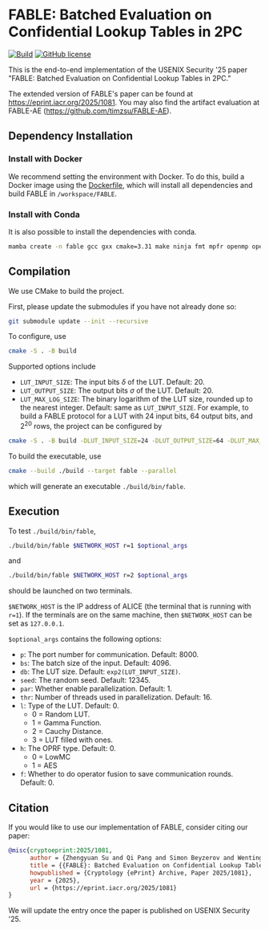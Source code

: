 # FABLE: Batched Evaluation on Confidential Lookup Tables in 2PC

[![Build](https://github.com/timzsu/FABLE/actions/workflows/build.yml/badge.svg)](https://github.com/timzsu/FABLE/actions/workflows/build.yml)
[![GitHub license](https://img.shields.io/github/license/timzsu/FABLE?color=blue)](https://github.com/timzsu/FABLE/blob/main/LICENSE)

This is the end-to-end implementation of the USENIX Security '25 paper "FABLE: Batched Evaluation on Confidential Lookup Tables in 2PC." 

The extended version of FABLE's paper can be found at https://eprint.iacr.org/2025/1081. You may also find the artifact evaluation at FABLE-AE (https://github.com/timzsu/FABLE-AE). 

## Dependency Installation

### Install with Docker

We recommend setting the environment with Docker. To do this, build a Docker image using the [Dockerfile](./Dockerfile), which will install all dependencies and build FABLE in `/workspace/FABLE`. 

### Install with Conda

It is also possible to install the dependencies with conda. 

```bash
mamba create -n fable gcc gxx cmake=3.31 make ninja fmt mpfr openmp openssl clang clangxx boost pkg-config -c conda-forge
```

## Compilation

We use CMake to build the project. 

First, please update the submodules if you have not already done so: 
```bash
git submodule update --init --recursive
```

To configure, use
```bash
cmake -S . -B build
```
Supported options include
- `LUT_INPUT_SIZE`: The input bits $\delta$ of the LUT. Default: 20. 
- `LUT_OUTPUT_SIZE`: The output bits $\sigma$ of the LUT. Default: 20. 
- `LUT_MAX_LOG_SIZE`: The binary logarithm of the LUT size, rounded up to the nearest integer. Default: same as `LUT_INPUT_SIZE`. 
For example, to build a FABLE protocol for a LUT with 24 input bits, 64 output bits, and $2^{20}$ rows, the project can be configured by
```bash
cmake -S . -B build -DLUT_INPUT_SIZE=24 -DLUT_OUTPUT_SIZE=64 -DLUT_MAX_LOG_SIZE=20 
```

To build the executable, use
```bash
cmake --build ./build --target fable --parallel
```
which will generate an executable `./build/bin/fable`. 

## Execution

To test `./build/bin/fable`, 
```bash
./build/bin/fable $NETWORK_HOST r=1 $optional_args
```
and
```bash
./build/bin/fable $NETWORK_HOST r=2 $optional_args
```
should be launched on two terminals. 

`$NETWORK_HOST` is the IP address of ALICE (the terminal that is running with `r=1`). If the terminals are on the same machine, then `$NETWORK_HOST` can be set as `127.0.0.1`. 

`$optional_args` contains the following options: 
- `p`: The port number for communication. Default: 8000. 
- `bs`: The batch size of the input. Default: 4096. 
- `db`: The LUT size. Default: `exp2(LUT_INPUT_SIZE)`. 
- `seed`: The random seed. Default: 12345.
- `par`: Whether enable parallelization. Default: 1.
- `thr`: Number of threads used in parallelization. Default: 16.
- `l`: Type of the LUT. Default: 0.
    - 0 = Random LUT. 
    - 1 = Gamma Function. 
    - 2 = Cauchy Distance. 
    - 3 = LUT filled with ones. 
- `h`: The OPRF type. Default: 0. 
    - 0 = LowMC
    - 1 = AES
- `f`: Whether to do operator fusion to save communication rounds. Default: 0.

## Citation

If you would like to use our implementation of FABLE, consider citing our paper:
```bibtex
@misc{cryptoeprint:2025/1081,
      author = {Zhengyuan Su and Qi Pang and Simon Beyzerov and Wenting Zheng},
      title = {{FABLE}: Batched Evaluation on Confidential Lookup Tables in {2PC}},
      howpublished = {Cryptology {ePrint} Archive, Paper 2025/1081},
      year = {2025},
      url = {https://eprint.iacr.org/2025/1081}
}
```
We will update the entry once the paper is published on USENIX Security '25. 
